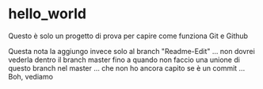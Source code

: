 # hello_world
Questo è solo un progetto di prova per capire come funziona Git e Github

Questa nota la aggiungo invece solo al branch "Readme-Edit" ... non dovrei vederla dentro il branch master fino a quando non faccio una unione di questo branch nel master ... che non ho ancora capito se è un commit ...
Boh, vediamo
